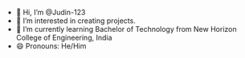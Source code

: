 - 👋 Hi, I’m @Judin-123
- 👀 I’m interested in creating projects.
- 🌱 I’m currently learning Bachelor of Technology from New Horizon College of Engineering, India
- 😄 Pronouns: He/Him
  
<!---
Judin-123/Judin-123 is a ✨ special ✨ repository because its `README.md` (this file) appears on your GitHub profile.
You can click the Preview link to take a look at your changes.
--->
